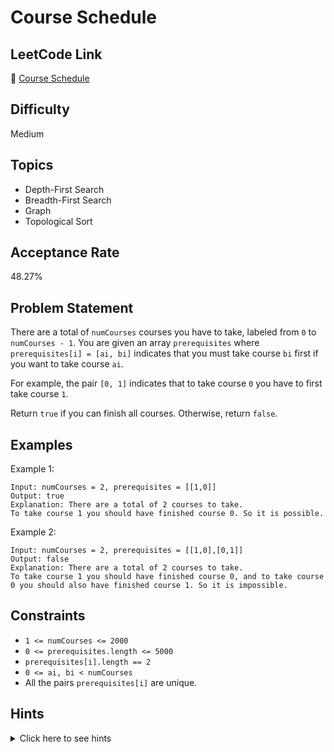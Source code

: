 # Course Schedule

## LeetCode Link
🔗 [Course Schedule](https://leetcode.com/problems/course-schedule)

## Difficulty
Medium

## Topics
- Depth-First Search
- Breadth-First Search
- Graph
- Topological Sort

## Acceptance Rate
48.27%

## Problem Statement
There are a total of `numCourses` courses you have to take, labeled from `0` to `numCourses - 1`. You are given an array `prerequisites` where `prerequisites[i] = [ai, bi]` indicates that you must take course `bi` first if you want to take course `ai`.

For example, the pair `[0, 1]` indicates that to take course `0` you have to first take course `1`.

Return `true` if you can finish all courses. Otherwise, return `false`.

## Examples
Example 1:
```
Input: numCourses = 2, prerequisites = [[1,0]]
Output: true
Explanation: There are a total of 2 courses to take. 
To take course 1 you should have finished course 0. So it is possible.
```

Example 2:
```
Input: numCourses = 2, prerequisites = [[1,0],[0,1]]
Output: false
Explanation: There are a total of 2 courses to take. 
To take course 1 you should have finished course 0, and to take course 0 you should also have finished course 1. So it is impossible.
```

## Constraints
- `1 <= numCourses <= 2000`
- `0 <= prerequisites.length <= 5000`
- `prerequisites[i].length == 2`
- `0 <= ai, bi < numCourses`
- All the pairs `prerequisites[i]` are unique.

## Hints
<details>
<summary>Click here to see hints</summary>

1. This problem is equivalent to detecting a cycle in a directed graph.
2. If there is a cycle, no topological ordering exists and therefore it will be impossible to take all courses.
3. Use DFS to detect if there is a cycle in the graph.
4. Keep track of visited nodes and nodes in the current recursion stack.
5. If a node being visited is already in the recursion stack, then there is a cycle.

</details>
